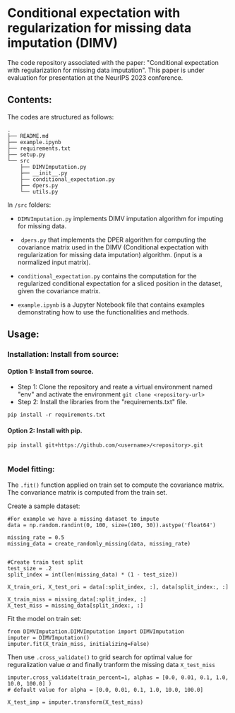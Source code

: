 
# Conditional expectation with regularization for missing data imputation (DIMV) 

The code repository associated with the paper: "Conditional expectation with regularization for missing data imputation". This paper is under evaluation for presentation at the NeurIPS 2023 conference.


## Contents:
The codes are structured as follows:  

``` 
.
├── README.md
├── example.ipynb
├── requirements.txt
├── setup.py
└── src
    ├── DIMVImputation.py
    ├── __init__.py
    ├── conditional_expectation.py
    ├── dpers.py
    └── utils.py 
 ``` 
 
 

In ```/src``` folders:

- ```DIMVImputation.py``` implements DIMV imputation algorithm for imputing for missing data. 
- ``` dpers.py``` that implements the DPER algorithm for computing the covariance matrix used in the DIMV (Conditional expectation with regularization for missing data imputation) algorithm. (input is a normalized input matrix). 
- ```conditional_expectation.py``` contains the computation for the regularized conditional expectation for a sliced position in the dataset, given the covariance matrix. 
    
- ```example.ipynb``` is a Jupyter Notebook file that contains examples demonstrating how to use the functionalities and methods. 


## Usage: 
### Installation: Install from source: 

#### Option 1: Install from source. 

- Step 1: Clone the repository and reate a virtual environment named "env" and activate the environment 
```git clone <repository-url>``` 
- Step 2: Install the libraries from the "requirements.txt" file.  
```
pip install -r requirements.txt 
```

#### Option 2: Install with pip. 

```
pip install git+https://github.com/<username>/<repository>.git
 
``` 
### Model fitting: 

The ```.fit()``` function applied on train set to compute the covariance matrix. The convariance matrix is computed from the train set. 

Create a sample dataset: 
```
#For example we have a missing dataset to impute   
data = np.random.randint(0, 100, size=(100, 30)).astype('float64')

missing_rate = 0.5
missing_data = create_randomly_missing(data, missing_rate)


#Create train test split
test_size = .2
split_index = int(len(missing_data) * (1 - test_size))

X_train_ori, X_test_ori = data[:split_index, :], data[split_index:, :]

X_train_miss = missing_data[:split_index, :]
X_test_miss = missing_data[split_index:, :]  

```  

Fit the model on train set: 
``` 
from DIMVImputation.DIMVImputation import DIMVImputation 
imputer = DIMVImputation()
imputer.fit(X_train_miss, initializing=False) 
```

Then use ```.cross_validate()``` to grid search for optimal value for reguralization value $\alpha$ and finally tranform the missing data ```X_test_miss``` 

```
imputer.cross_validate(train_percent=1, alphas = [0.0, 0.01, 0.1, 1.0, 10.0, 100.0] ) 
# default value for alpha = [0.0, 0.01, 0.1, 1.0, 10.0, 100.0] 

X_test_imp = imputer.transform(X_test_miss) 

```
 
